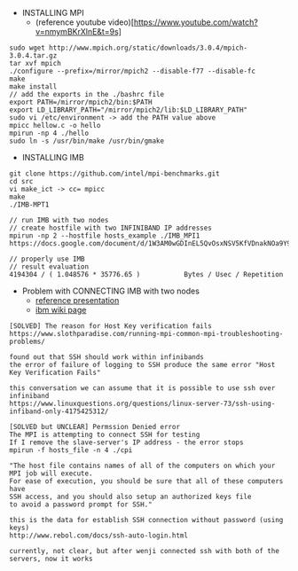 - INSTALLING MPI				
  - (reference youtube video)[https://www.youtube.com/watch?v=nmymBKrXlnE&t=9s]
```		
sudo wget http://www.mpich.org/static/downloads/3.0.4/mpich-3.0.4.tar.gz			
tar xvf mpich			
./configure --prefix=/mirror/mpich2 --disable-f77 --disable-fc			
make			
make install			
// add the exports in the ./bashrc file			
export PATH=/mirror/mpich2/bin:$PATH			
export LD_LIBRARY_PATH="/mirror/mpich2/lib:$LD_LIBRARY_PATH"			
sudo vi /etc/environment -> add the PATH value above  			
mpicc hellow.c -o hello			
mpirun -np 4 ./hello			
sudo ln -s /usr/bin/make /usr/bin/gmake			
```


- INSTALLING IMB				
```
git clone https://github.com/intel/mpi-benchmarks.git			
cd src			
vi make_ict -> cc= mpicc			
make			
./IMB-MPT1			

// run IMB with two nodes 				
// create hostfile with two INFINIBAND IP addresses			
mpirun -np 2 --hostfile hosts_example ./IMB_MPI1			
https://docs.google.com/document/d/1W3AM0wGDInEL5QvOsxNSV5KfVDnakNOa9Y9vXKzqPWw/edit			

// properly use IMB 				
// result evaluation 			
4194304 / ( 1.048576 * 35776.65 )			Bytes / Usec / Repetition

```


- Problem with CONNECTING IMB with two nodes 				
  - [reference presentation](http://slideplayer.com/slide/2812715/)
  - [ibm wiki page](https://www.ibm.com/developerworks/community/wikis/home?lang=en#!/wiki/IBM%20Platform%20HPC%20Wiki/page/Use%20Intel%20MPI%20benchmark)

```
[SOLVED] The reason for Host Key verification fails			
https://www.slothparadise.com/running-mpi-common-mpi-troubleshooting-problems/			

found out that SSH should work within infinibands 		
the error of failure of logging to SSH produce the same error "Host Key Verification Fails"		

this conversation we can assume that it is possible to use ssh over infiniband		
https://www.linuxquestions.org/questions/linux-server-73/ssh-using-infiband-only-4175425312/		

[SOLVED but UNCLEAR] Permssion Denied error 			
The MPI is attempting to connect SSH for testing 		
If I remove the slave-server's IP address - the error stops 		
mpirun -f hosts_file -n 4 ./cpi		

"The host file contains names of all of the computers on which your MPI job will execute.
For ease of execution, you should be sure that all of these computers have
SSH access, and you should also setup an authorized keys file
to avoid a password prompt for SSH."		

this is the data for establish SSH connection without password (using keys)		
http://www.rebol.com/docs/ssh-auto-login.html		

currently, not clear, but after wenji connected ssh with both of the servers, now it works		
```
